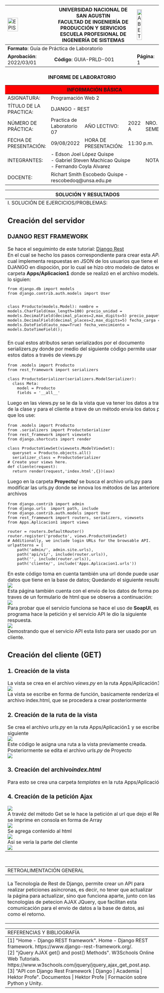 <div align="center">
<table>
<theader>
<tr>
<td><img src="https://github.com/elopezqu/Lab2_Team3K/blob/main/epis.png" alt="EPIS" style="width:50%; height:auto"/></td>
<th>
<span style="font-weight:bold;">UNIVERSIDAD NACIONAL DE SAN AGUSTIN</span><br />
<span style="font-weight:bold;">FACULTAD DE INGENIERÍA DE PRODUCCIÓN Y SERVICIOS</span><br />
<span style="font-weight:bold;">ESCUELA PROFESIONAL DE INGENIERÍA DE SISTEMAS</span>
</th>
<td><img src="https://github.com/elopezqu/Lab2_Team3K/blob/main/abet.png" alt="ABET" style="width:50%; height:auto"/></td>
</tr>
</theader>
<tbody>
<tr><td colspan="3"><span style="font-weight:bold;">Formato</span>: Guía de Práctica de Laboratorio</td></tr>
<tr><td><span style="font-weight:bold;">Aprobación</span>:  2022/03/01</td><td><span style="font-weight:bold;">Código</span>: GUIA-PRLD-001</td><td><span style="font-weight:bold;">Página</span>: 1</td></tr>
</tbody>
</table>
</div>
<div align="center">
<h3>INFORME DE LABORATORIO</h3>
</div>
<table>
<theader>
<tr><th colspan="6" bgcolor="red">INFORMACIÓN BÁSICA</th></tr>
</theader>
<tbody>
<tr><td>ASIGNATURA:</td><td colspan="5">Programación Web 2</td></tr>
<tr><td>TÍTULO DE LA PRACTICA:</td><td colspan="5"> DJANGO - REST</td></tr>
<tr><td>NÚMERO DE PRÁCTICA:</td><td>Practica de Laboratorio 07</td><td>AÑO LECTIVO:</td><td>2022 A</td><td>NRO. SEMESTRE:</td><td>III</td></tr>
<tr><td>FECHA DE PRESENTACIÓN:</td><td>09/08/2022</td><td>HORA DE PRESENTACIÓN:</td><td colspan="3">11:30 p.m.</td></tr>
<tr><td>INTEGRANTES:</td><td colspan="3">- Edson Joel López Quispe<br>- Gabriel Steven Machicao Quispe<br>- Fernando Coyla Alvarez</td><td>NOTA:</td><td>...</td></tr>
<tr><td>DOCENTE:</td><td colspan="5">Richart Smith Escobedo Quispe - rescobedoq@unsa.edu.pe</td></tr>
</tbody>
</table>
<table>
<theader>
<tr><th>SOLUCIÓN Y RESULTADOS</th></tr>
</theader>
<tbody>
<tr><td>I. SOLUCIÓN DE EJERCICIOS/PROBLEMAS:
<h2><strong>Creación del servidor</strong></h2>
<h3>DJANGO REST FRAMEWORK</h3>
Se hace el seguiminto de este tutorial: 
<a href="https://www.django-rest-framework.org/">Django Rest</a><br>
En el cual se hecho los pasos correspondiente para crear esta <em>API</em> la cual implementa respuestas en JSON de los usuarios que tiene el DJANGO en dispoción, por lo cual se hizo otro modelo de datos en la carpeta <strong>Apps/Aplicacion1</strong> donde se realizó en el archivo models.py lo siguien:
<pre>
from django.db import models
from django.contrib.auth.models import User

class Producto(models.Model):
    nombre = models.CharField(max_length=100)
    precio_unidad = models.DecimalField(decimal_places=2,max_digits=5)
    precio_paquete = models.DecimalField(decimal_places=2,max_digits=5)
    fecha_carga = models.DateField(auto_now=True)
    fecha_vencimiento =         models.DateTimeField();
</pre>
En cual estos atributos seran serializados por el documento serializers.py donde por medio del siguiente código permite usar estos datos a través de views.py
<pre>
from .models import Producto
from rest_framework import serializers

class ProductoSerializer(serializers.ModelSerializer):
  class Meta:
    model = Producto
    fields = '__all__'
</pre>
Luego en las views.py se le da la vista que va tener los datos a traves de la clase y para el cliente a trave de un método envia los datos para que los use:
<pre>
from .models import Producto
from .serializers import ProductoSerializer
from rest_framework import viewsets
from django.shortcuts import render

class ProductoViewSet(viewsets.ModelViewSet):
  queryset = Producto.objects.all()
  serializer_class = ProductoSerializer
# Create your views here.
def cliente(request):
  return render(request,'index.html',{})(aux)
</pre>
Luego en la carpeta <strong>Proyecto/</strong> se busca el archivo urls.py para modificar las urls.py donde se innova los métodos de las anteriores archivos
<pre>
from django.contrib import admin
from django.urls  import path, include
from django.contrib.auth.models import User
from rest_framework import routers, serializers, viewsets
from Apps.Aplicacion1 import views

router = routers.DefaultRouter()
router.register('producto', views.ProductoViewSet)
# Additionally, we include login URLs for the browsable API.
urlpatterns = [
    path('admin/', admin.site.urls),
    path('api/v1/', include(router.urls)),
    path('', include(router.urls)),
    path('cliente/', include('Apps.Aplicacion1.urls'))
</pre>
En este código toma en cuenta también una url donde puede usar los datos que tiene en la base de datos; Quedando el siguiente resultado:<br>
<img src="imagenes_servidor/Imagen_1.png"><br>
Esta página también cuenta con el envio de los datos de forma post a traves de un formulario de html que se observa a continuación:<br>
<img src="imagenes_servidor/Imagen_2.png"><br>
Para probar que el servicio funciona se hace el uso de <strong>SoapUI</strong>, este programa hace la petición y el servicio API le dio la siguiente respuesta.<br>
<img src="imagenes_servidor/Imagen_2.png"><br>
Demostrando que el servicio API esta listo para ser usado por un cliente.
<h2><strong>Creación del cliente (GET)</strong></h2>
<h3>1. Creación de la vista </h3>
La vista se crea en el archivo <em>views.py</em> en la ruta Apps/Aplicación1<br>
<img src="imagenes_cliente/views.png"><br>
La vista se escribe en forma de función, basicamente renderiza el archivo index.html, que se procedera a crear posteriormente
<h3>2. Creación de la ruta de la vista</h3>
Se crea el archivo <em>urls.py</em> en la ruta Apps/Aplicación1 y se escribe los siguiente<br>
<img src="imagenes_cliente/urls.png"><br>
Este código le asigna una ruta a la vista previamente creada.
Posteriormente se edita el archivo <em>urls.py</em> de Proyecto<br>
<img src="imagenes_cliente/urls2.png">
<h3>3. Creación del archivo<em>index.html</em></h3>
Para esto se crea una carpeta <em>templates</em> en la ruta Apps/Aplicación1<br>
<h3>4. Creación de la petición Ajax </h3>
<img src="imagenes_cliente/html.png"><br>
A travéz del método Get se le hace la petición al url que dejo el Rest y se imprime en consola en forma de Array<br>
<img src="imagenes_cliente/consola.png"><br>
Se agrega contenido al html<br>
<img src="imagenes_cliente/body.png"><br>
Asi se veria la parte del cliente<br>
<img src="imagenes_cliente/cli.png"><br>
  </td></tr>
</tbody>
</table>

<table>
<theader>
  <tr><td>RETROALIMENTACIÓN GENERAL</td><br><tr>
</theader>
<tbody>
  <tr><td><p>La Tecnología de Rest de Django, permite crear un API para realizar peticiones asíncronas, es decir, no tener que actualizar la página para actualizar, sino que funciona aparte, junto con las tecnologías de petecion AJAX JQuery, que facilitan esta comunicación para el envio de datos a la base de datos, asi como el retorno.</p></td></tr>
</tbody>
</table>

<table>
<theader>
<tr><td>REFERENCIAS Y BIBLIOGRAFÍA</td><tr>
</theader>
<tbody>
<tr><td>[1] "Home - Django REST framework". Home - Django REST framework. https://www.django-rest-framework.org/.<br>
[2] "jQuery AJAX get() and post() Methods". W3Schools Online Web Tutorials. https://www.w3schools.com/jquery/jquery_ajax_get_post.asp.<br>
[3] "API con Django Rest Framework | Django | Academia | Hektor Profe". Documentos | Hektor Profe | Formación sobre Python y Unity.<br> <https://docs.hektorprofe.net/academia/django/api-rest-framework/.</tr></td>
</tbody>
</table>
